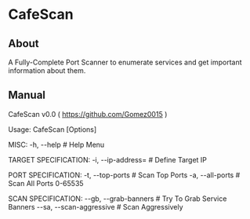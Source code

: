 # CafeScan

## About
A Fully-Complete Port Scanner to enumerate services and get important information about them.

## Manual

CafeScan v0.0 ( https://github.com/Gomez0015 )

Usage: CafeScan [Options]

MISC:
	-h, --help # Help Menu

TARGET SPECIFICATION:
	-i, --ip-address= # Define Target IP

PORT SPECIFICATION:
	-t, --top-ports # Scan Top Ports
	-a, --all-ports # Scan All Ports 0-65535

SCAN SPECIFICATION:
	--gb, --grab-banners # Try To Grab Service Banners
	--sa, --scan-aggressive # Scan Aggressively
